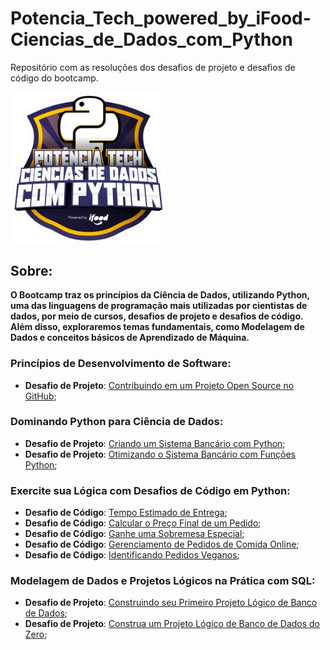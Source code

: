 # Potencia_Tech_powered_by_iFood-Ciencias_de_Dados_com_Python
Repositório com as resoluções dos desafios de projeto e desafios de código do bootcamp.

<img src="images\logo.webp" align='center' alt="drawing" width="250" heigth="250"/>

## Sobre:

**O Bootcamp traz os princípios da Ciência de Dados, utilizando Python, uma das linguagens de programação mais utilizadas por cientistas de dados, por meio de cursos, desafios de projeto e desafios de código. Além disso, exploraremos temas fundamentais, como Modelagem de Dados e conceitos básicos de Aprendizado de Máquina.**

### Princípios de Desenvolvimento de Software:

* **Desafio de Projeto**: [Contribuindo em um Projeto Open Source no GitHub](https://github.com/Jcnok/Potencia_Tech_powered_by_iFood-Ciencias_de_Dados_com_Python/tree/main/DP1#desafio-contribuindo-em-um-projeto-open-source-no-github);

### Dominando Python para Ciência de Dados:

* **Desafio de Projeto**: [Criando um Sistema Bancário com Python](https://github.com/Jcnok/Potencia_Tech_powered_by_iFood-Ciencias_de_Dados_com_Python/tree/main/DP2#desafio---criando-um-sistema-banc%C3%A1rio-simples);
* **Desafio de Projeto**: [Otimizando o Sistema Bancário com Funções Python](https://github.com/Jcnok/Potencia_Tech_powered_by_iFood-Ciencias_de_Dados_com_Python/tree/main/DP3#desafio---otimizando-o-sistema-banc%C3%A1rio);

### Exercite sua Lógica com Desafios de Código em Python:

* **Desafio de Código**: [Tempo Estimado de Entrega](https://github.com/Jcnok/Potencia_Tech_powered_by_iFood-Ciencias_de_Dados_com_Python/tree/main/DCs#desafio-tempo-estimado-de-entrega);
* **Desafio de Código**: [Calcular o Preço Final de um Pedido](https://github.com/Jcnok/Potencia_Tech_powered_by_iFood-Ciencias_de_Dados_com_Python/tree/main/DCs#desafio-calcular-o-pre%C3%A7o-final-de-um-pedido);
* **Desafio de Código**: [Ganhe uma Sobremesa Especial](https://github.com/Jcnok/Potencia_Tech_powered_by_iFood-Ciencias_de_Dados_com_Python/tree/main/DCs#desafio-ganhe-uma-sobremesa-especial);
* **Desafio de Código**: [Gerenciamento de Pedidos de Comida Online](https://github.com/Jcnok/Potencia_Tech_powered_by_iFood-Ciencias_de_Dados_com_Python/tree/main/DCs#desafio-gerenciamento-de-pedidos-de-comida-online);
* **Desafio de Código**: [Identificando Pedidos Veganos](https://github.com/Jcnok/Potencia_Tech_powered_by_iFood-Ciencias_de_Dados_com_Python/tree/main/DCs#desafio-identificando-pedidos-veganos);

### Modelagem de Dados e Projetos Lógicos na Prática com SQL:

* **Desafio de Projeto**: [Construindo seu Primeiro Projeto Lógico de Banco de Dados](https://github.com/Jcnok/Potencia_Tech_powered_by_iFood-Ciencias_de_Dados_com_Python/tree/main/DP4#desafio---projeto-de-banco-de-dados-e-commerce-refinado);
* **Desafio de Projeto**: [Construa um Projeto Lógico de Banco de Dados do Zero](https://github.com/Jcnok/Potencia_Tech_powered_by_iFood-Ciencias_de_Dados_com_Python/tree/main/DP5#desafio---projeto-l%C3%B3gico-de-banco-de-dados-do-zero);

